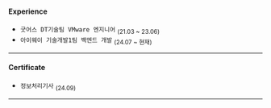 <h4> Experience </h4>

- `굿어스 DT기술팀 VMware 엔지니어`  <sub>(21.03 ~ 23.06)</sub>
- `아이웨이 기술개발1팀 백엔드 개발` <sub>(24.07 ~ 현재)</sub>
<hr>

<h4> Certificate </h4>

- `정보처리기사`  <sub>(24.09)</sub>
<hr>
